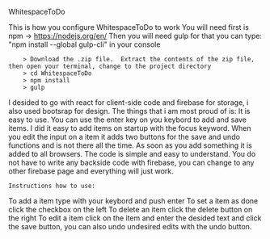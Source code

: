 WhitespaceToDo

This is how you configure WhitespaceToDo to work
You will need first is npm -> https://nodejs.org/en/
Then you will need gulp for that you can type: "npm install --global gulp-cli" in your console
```
	> Download the .zip file.  Extract the contents of the zip file, then open your terminal, change to the project directory
	> cd WhitespaceToDo
	> npm install
	> gulp
```


I desided to go with react for client-side code and firebase for storage, i also used bootsrap for design.
The things that i am most proud of is:
It is easy to use. You can use the enter key on you keybord to add and save items.
I did it easy to add items on startup with the focus keyword.
When you edit the input on a item it adds two buttons for the save and undo functions and is not there all the time.
As soon as you add something it is added to all browsers.
The code is simple and easy to understand.
You do not have to write any backside code with firebase, you can change to any other firebase page and everything will just work.





	Instructions how to use:
To add a item type with your keybord and push enter
To set a item as done click the checkbox on the left
To delete an item click the delete button on the right
To edit a item click on the item and enter the desided text and click the save button,
you can also undo undesired edits with the undo button.
